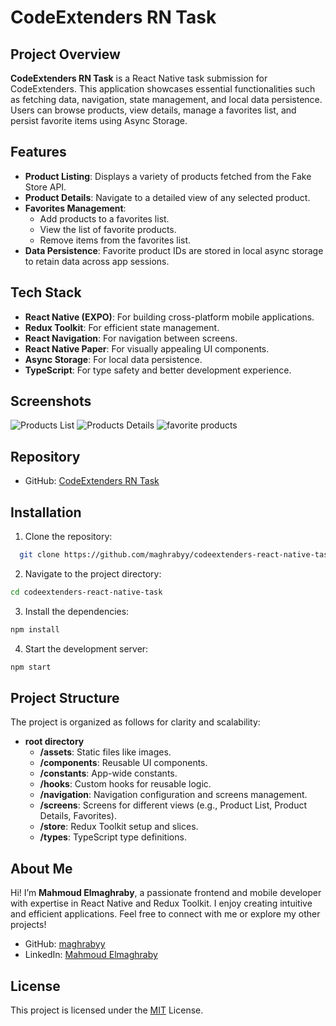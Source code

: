 # CodeExtenders RN Task  

## Project Overview  

**CodeExtenders RN Task** is a React Native task submission for CodeExtenders. This application showcases essential functionalities such as fetching data, navigation, state management, and local data persistence. Users can browse products, view details, manage a favorites list, and persist favorite items using Async Storage.  
## Features  

- **Product Listing**: Displays a variety of products fetched from the Fake Store API.  
- **Product Details**: Navigate to a detailed view of any selected product.  
- **Favorites Management**:  
  - Add products to a favorites list.  
  - View the list of favorite products.  
  - Remove items from the favorites list.  
- **Data Persistence**: Favorite product IDs are stored in local async storage to retain data across app sessions.  
## Tech Stack  

- **React Native (EXPO)**: For building cross-platform mobile applications.  
- **Redux Toolkit**: For efficient state management.  
- **React Navigation**: For navigation between screens.  
- **React Native Paper**: For visually appealing UI components.  
- **Async Storage**: For local data persistence.  
- **TypeScript**: For type safety and better development experience.  
## Screenshots

![Products List](screenshots/products-list.jpg)
![Products Details](screenshots/product-details.jpg)
![favorite products](screenshots/favorite-products.jpg)


## Repository  

- GitHub: [CodeExtenders RN Task](https://github.com/maghrabyy/codeextenders-react-native-task)  

## Installation

1. Clone the repository:  

 ```bash  
   git clone https://github.com/maghrabyy/codeextenders-react-native-task.git  
   ```
2. Navigate to the project directory:

```bash
cd codeextenders-react-native-task  
```

3. Install the dependencies:

```bash
npm install
```

4. Start the development server:
```bash
npm start
```
## Project Structure  

The project is organized as follows for clarity and scalability:  

- **root directory**  
  - **/assets**: Static files like images.  
  - **/components**: Reusable UI components.  
  - **/constants**: App-wide constants.  
  - **/hooks**: Custom hooks for reusable logic.  
  - **/navigation**: Navigation configuration and screens management.  
  - **/screens**: Screens for different views (e.g., Product List, Product Details, Favorites).  
  - **/store**: Redux Toolkit setup and slices.  
  - **/types**: TypeScript type definitions.  
## About Me


Hi! I’m **Mahmoud Elmaghraby**, a passionate frontend and mobile developer with expertise in React Native and Redux Toolkit. I enjoy creating intuitive and efficient applications. Feel free to connect with me or explore my other projects!  

- GitHub: [maghrabyy](https://github.com/maghrabyy)  
- LinkedIn: [Mahmoud Elmaghraby](https://www.linkedin.com/in/mahmoud-elmaghraby/)  
## License

This project is licensed under the [MIT](https://choosealicense.com/licenses/mit/) License.  

